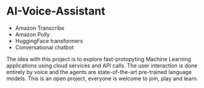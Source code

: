 # AI-Voice-Assistant

- Amazon Transcribe
- Amazon Polly
- HuggingFace transformers
- Conversational chatbot

The idea with this project is to explore fast-protopyting Machine Learning applications using cloud services and API calls. The user interaction is done entirely by voice and the agents are state-of-the-art pre-trained language models. This is an open project, everyone is welcome to join, play and learn.
